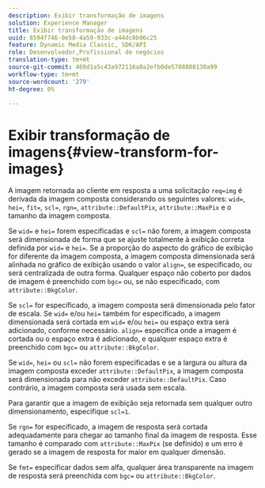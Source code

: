 ```yaml
---
description: Exibir transformação de imagens
solution: Experience Manager
title: Exibir transformação de imagens
uuid: 8594f746-0e58-4a59-933c-a44dc0b06c25
feature: Dynamic Media Classic, SDK/API
role: Desenvolvedor,Profissional de negócios
translation-type: tm+mt
source-git-commit: 469d1a5c43a972116a8a2efb0de5708800130a99
workflow-type: tm+mt
source-wordcount: '279'
ht-degree: 0%

---
```



# Exibir transformação de imagens{#view-transform-for-images}

A imagem retornada ao cliente em resposta a uma solicitação `req=img` é derivada da imagem composta considerando os seguintes valores: `wid=`, `hei=`, `fit=`, `scl=`, `rgn=`, `attribute::DefaultPix`, `attribute::MaxPix` e o tamanho da imagem composta.

Se `wid=` e `hei=` forem especificadas e `scl=` não forem, a imagem composta será dimensionada de forma que se ajuste totalmente à exibição correta definida por `wid=` e `hei=`. Se a proporção do aspecto do gráfico de exibição for diferente da imagem composta, a imagem composta dimensionada será alinhada no gráfico de exibição usando o valor `align=`, se especificado, ou será centralizada de outra forma. Qualquer espaço não coberto por dados de imagem é preenchido com `bgc=` ou, se não especificado, com `attribute::BkgColor`.

Se `scl=` for especificado, a imagem composta será dimensionada pelo fator de escala. Se `wid=` e/ou `hei=` também for especificado, a imagem dimensionada será cortada em `wid=` e/ou `hei=` ou espaço extra será adicionado, conforme necessário. `align=` especifica onde a imagem é cortada ou o espaço extra é adicionado, e qualquer espaço extra é preenchido com  `bgc=` ou  `attribute::BkgColor`.

Se `wid=`, `hei=` ou `scl=` não forem especificadas e se a largura ou altura da imagem composta exceder `attribute::DefaultPix`, a imagem composta será dimensionada para não exceder `attribute::DefaultPix`. Caso contrário, a imagem composta será usada sem escala.

Para garantir que a imagem de exibição seja retornada sem qualquer outro dimensionamento, especifique `scl=1`.

Se `rgn=` for especificado, a imagem de resposta será cortada adequadamente para chegar ao tamanho final da imagem de resposta. Esse tamanho é comparado com `attribute::MaxPix` (se definido) e um erro é gerado se a imagem de resposta for maior em qualquer dimensão.

Se `fmt=` especificar dados sem alfa, qualquer área transparente na imagem de resposta será preenchida com `bgc=` ou `attribute::BkgColor`.
